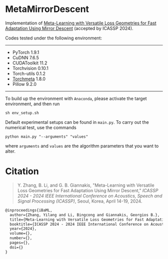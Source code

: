 # MetaMirrorDescent
Implementation of [Meta-Learning with Versatile Loss Geometries for Fast Adaptation Using Mirror Descent]() (accepted by ICASSP 2024). 

Codes tested under the following environment:

---

- PyTorch 1.9.1
- CuDNN 7.6.5
- CUDAToolkit 11.2
- Torchvision 0.10.1
- Torch-utils 0.1.2
- [Torchmeta](https://github.com/tristandeleu/pytorch-meta) 1.8.0
- Pillow 9.2.0

---

To build up the environment with `Anaconda`, please activate the target environment, and then run

```shell
sh env_setup.sh
```

Default experimental setups can be found in `main.py`. To carry out the numerical test, use the commands

```shell
python main.py "--arguments" "values"
```

where `arguments` and `values` are the algorithm parameters that you want to alter. 



# Citation

> Y. Zhang, B. Li, and G. B. Giannakis, "Meta-Learning with Versatile Loss Geometries for Fast Adaptation Using Mirror Descent," *ICASSP 2024 - 2024 IEEE International Conference on Acoustics, Speech and Signal Processing (ICASSP)*, Seoul, Korea, April 14-19, 2024.

```tex
@inproceedings{iBaML, 
  author={Zhang, Yilang and Li, Bingcong and Giannakis, Georgios B.}, 
  title={Meta-Learning with Versatile Loss Geometries for Fast Adaptation Using Mirror Descent}, 
  booktitle={ICASSP 2024 - 2024 IEEE International Conference on Acoustics, Speech and Signal Processing (ICASSP)}, 
  year={2024}, 
  volume={},
  number={},
  pages={},
  doi={}
}
```
